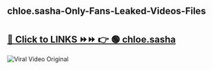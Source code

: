 
 ## chloe.sasha-Only-Fans-Leaked-Videos-Files

# <h2><a href="https://mediaupload.pro?chloe.sasha">🔗 Click to LINKS ⏩⏩ 👉 🟢 chloe.sasha </a></h2>

<a href="https://mediaupload.pro?chloe.sasha" rel="nofollow" data-target="animated-image.originalLink"><img src="https://i.ibb.co.com/xMMVF88/686577567.gif" alt="Viral Video Original" style="max-width: 100%; display: inline-block;" data-target="animated-image.originalImage"></a>